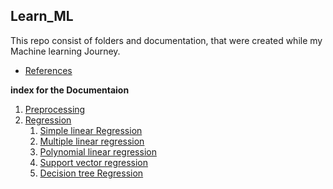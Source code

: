 ## Learn_ML

This repo consist of folders and documentation, that were created while my Machine learning Journey.
- <a href="https://www.udemy.com/course/machinelearning/">References </a>

**index for the Documentaion**
1. <a href="./data_preprocessing/import_dataset.ipynb">Preprocessing</a>
2. <a href="./Regression/">Regression</a>
    1. <a href='./Regression/simple_linear_reg.ipynb'> Simple linear Regression</a>
    2. <a href='./Regression/multiple_linear_reg.ipynb'> Multiple linear regression</a>
    3. <a href='./Regression/polynomial_linear_reg.ipynb'> Polynomial linear regression</a>
    4. <a href='./Regression/support_vector_reg.ipynb'>Support vector regression</a>
    5. <a href='./Regression/decision_tree_reg.ipynb'>Decision tree Regression</a>